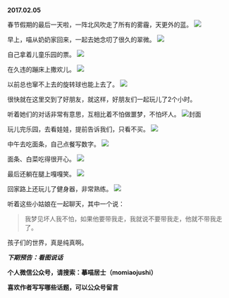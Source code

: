
          
**2017.02.05**

春节假期的最后一天啦，一阵北风吹走了所有的雾霾，天更外的蓝。
![](https://mmbiz.qlogo.cn/mmbiz_jpg/uDI3FLln00bPzjqahziaTuhkvP2Kc5gCjrhic39O4vUXrUfX14KlMzQ7aV38l4BnEYK3o3DExGt8QRZq2ZVhDmYg/0?wx_fmt=jpeg)


早上，喵从奶奶家回来，一起去她念叨了很久的翠微。
![](https://mmbiz.qlogo.cn/mmbiz_jpg/uDI3FLln00bPzjqahziaTuhkvP2Kc5gCjzeH1xqxja1PELibPCicX3jb6FS5MUbCaO3pNgUgGA2zY1t3dWuzziblJw/0?wx_fmt=jpeg)


自己拿着儿童乐园的票。
![](https://mmbiz.qlogo.cn/mmbiz_jpg/uDI3FLln00bPzjqahziaTuhkvP2Kc5gCjg9CMnQclPAfLjvBAkYnagKCLFj2VzT3VdyB6swyx6lDQC50ePW4TIA/0?wx_fmt=jpeg)


在久违的蹦床上撒欢儿。
![](https://mmbiz.qlogo.cn/mmbiz_jpg/uDI3FLln00bPzjqahziaTuhkvP2Kc5gCjVZcBkHG8iaHPtQOf7ibGiajmjlxPyAcQmMoib9YCR7MXbKib1w3UbL8pcXg/0?wx_fmt=jpeg)


以前总也窜不上去的旋转球也能上去了。
![](https://mmbiz.qlogo.cn/mmbiz_jpg/uDI3FLln00bPzjqahziaTuhkvP2Kc5gCj244xnTTWXlIVqg6fgvA8nicPKH37jibOhemathFFC8ZauGkSpMLKC6mA/0?wx_fmt=jpeg)


很快就在这里交到了好朋友，就这样，好朋友们一起玩儿了2个小时。

听着她们的对话非常有意思，互相比着不怕做噩梦，不怕坏人。
![](https://mmbiz.qlogo.cn/mmbiz_jpg/uDI3FLln00bPzjqahziaTuhkvP2Kc5gCjSys1SRuxqLomYqk9Qg7ZfCBcJEU4cCW98yjKd9HagyYwCLlXbFRgLA/0?wx_fmt=jpeg)封面


玩儿完乐园，去看娃娃，提前告诉我们，只看不买。
![](https://mmbiz.qlogo.cn/mmbiz_jpg/uDI3FLln00bPzjqahziaTuhkvP2Kc5gCjU5ZXicFhBjnUOlDpE6JMUp4NQRsAOymG7pZWDEVLt3nmdSdLIXUibeqg/0?wx_fmt=jpeg)


中午去吃面条，自己点餐写数字。
![](https://mmbiz.qlogo.cn/mmbiz_jpg/uDI3FLln00bPzjqahziaTuhkvP2Kc5gCjjkmj9sl5Z9OSjPYXhz2YwiaYUqGQNZ8EJ1b8xwYCG2qPhTgLl53Zlzw/0?wx_fmt=jpeg)


面条、白菜吃得很开心。
![](https://mmbiz.qlogo.cn/mmbiz_jpg/uDI3FLln00bPzjqahziaTuhkvP2Kc5gCjqicFk47BOlLSQMgIb8RX7NFXSqmjtLPreaGIwRscM1ERAYyLhMARpGQ/0?wx_fmt=jpeg)


最后还躺在腿上嘎嘎笑。
![](https://mmbiz.qlogo.cn/mmbiz_jpg/uDI3FLln00bPzjqahziaTuhkvP2Kc5gCjxWdCeDIoAEic6icDssicZRDZBftS08u2ouSMsyGnjI5Mb2SXm5w1z4uIQ/0?wx_fmt=jpeg)


回家路上还玩儿了健身器，非常熟练。
![](https://mmbiz.qlogo.cn/mmbiz_jpg/uDI3FLln00bPzjqahziaTuhkvP2Kc5gCj0qOAFfHSkia75ob8W8xh2NeUhhrrLNibuT3laTQhYmSQUiapxNEJVFKbA/0?wx_fmt=jpeg)


听着这些小姑娘在一起聊天，其中一个说：
>我梦见坏人我不怕，如果他要带我走，我就说不要带我走，他就不带我走了。


孩子们的世界，真是纯真啊。


***下期预告：看图说话***


**个人微信公众号，请搜索：摹喵居士（momiaojushi）**

**喜欢作者写写哪些话题，可以公众号留言**

        